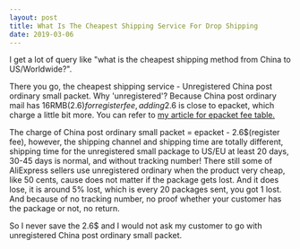 ```yaml
---
layout: post
title: What Is The Cheapest Shipping Service For Drop Shipping
date: 2019-03-06
---
```


I get a lot of query like "what is the cheapest shipping method from China to US/Worldwide?".  

There you go, the cheapest shipping service - Unregistered China post ordinary small packet. Why 'unregistered'? Because China post ordinary mail has 16RMB(2.6$) for register fee, adding 2.6$ is close to epacket, which charge a little bit more. You can refer to [my article for epacket fee table.](https://1stopdropshipping.com/blog/2019/03/1-Article-Answer-All-Question-Of-Shipping.html)  

The charge of China post ordinary small packet = epacket - 2.6$(register fee), however, the shipping channel and shipping time are totally different, shipping time for the unregistered small package to US/EU at least 20 days, 30-45 days is normal, and without tracking number! There still some of AliExpress sellers use unregistered ordinary when the product very cheap, like 50 cents, cause does not matter if the package gets lost. And it does lose, it is around 5% lost, which is every 20 packages sent, you got 1 lost. And because of no tracking number, no proof whether your customer has the package or not, no return.  

So I never save the 2.6$ and I would not ask my customer to go with unregistered China post ordinary small packet.
